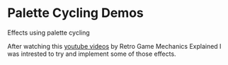 # Palette Cycling Demos
Effects using palette cycling

After watching this [youtube videos](https://www.youtube.com/watch?v=zjQik7uwLIQ&t=54s) by Retro Game Mechanics Explained I was intrested to try and implement some of those effects.
